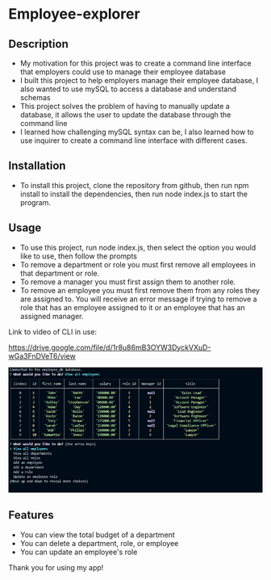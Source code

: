 # Employee-explorer

## Description

- My motivation for this project was to create a command line interface that employers could use to manage their employee database
- I built this project to help employers manage their employee database, I also wanted to use mySQL to access a database and understand schemas
- This project solves the problem of having to manually update a database, it allows the user to update the database through the command line
- I learned how challenging mySQL syntax can be, I also learned how to use inquirer to create a command line interface with different cases.

## Installation

- To install this project, clone the repository from github, then run npm install to install the dependencies, then run node index.js to start the program.



## Usage

- To use this project, run node index.js, then select the option you would like to use, then follow the prompts
- To remove a department or role you must first remove all employees in that department or role.
- To remove a manager you must first assign them to another role.
- To remove an employee you must first remove them from any roles they are assigned to. You will receive an error message if trying to remove a role that has an employee assigned to it or an employee that has an assigned manager.

Link to video of CLI in use:

https://drive.google.com/file/d/1r8u86mB3OYW3DyckVXuD-wGa3FnDVeT6/view


![Screenshot of the command line interface in action](/img/screencap.PNG)

## Features

- You can view the total budget of a department
- You can delete a department, role, or employee
- You can update an employee's role


Thank you for using my app!
